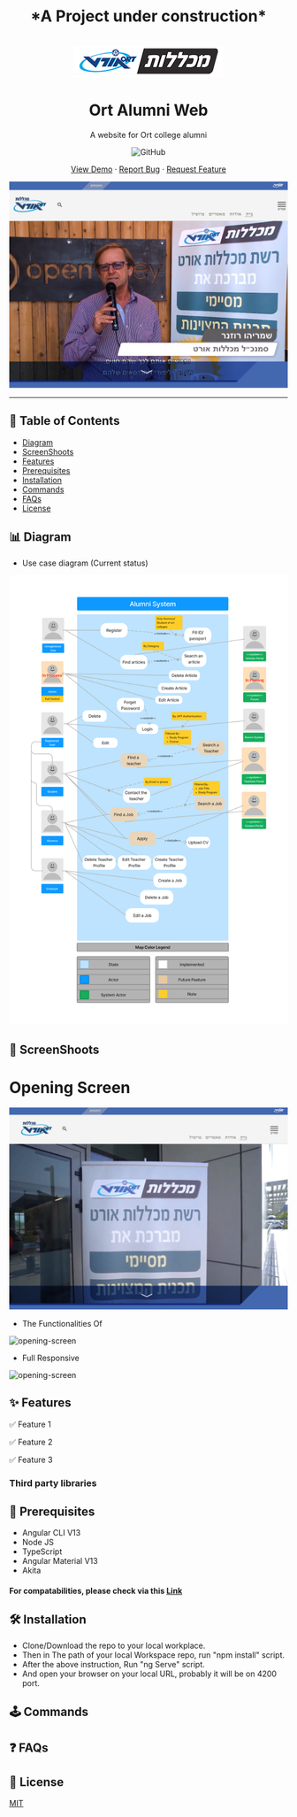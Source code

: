 <div align="center">
<h1>*A Project under construction*</h1>
</br>
  <a href="https://github.com/github_username/repo_name">
    <img src="https://github.com/MaorLev/assets/blob/master/.github/ort-alumni-web/screenshoots/main-logo.png" alt="Logo">
  </a>
  <h1>Ort Alumni Web</h1>
  <p>A website for Ort college alumni</p>
  <p>
    <img alt="GitHub" src="https://img.shields.io/github/license/avivharuzi/readme-template?style=for-the-badge">
  </p>
  <p>
    <a href="https://github.com/MaorLev/ort-alumni-web">View Demo</a>
    ·
    <a href="https://github.com/MaorLev/ort-alumni-web/issues">Report Bug</a>
    ·
    <a href="https://github.com/MaorLev/ort-alumni-web/issues">Request Feature</a>
  </p>
  <img src="https://github.com/MaorLev/assets/blob/master/.github/ort-alumni-web/screenshoots/head-sc.jpg" alt="Screenshot">
</div>

---

## 📖 Table of Contents

- [Diagram](#🎦-Diagram)
- [ScreenShoots](#🎦-ScreenShoots)
- [Features](#✨-Features)
- [Prerequisites](#🎯-Prerequisites)
- [Installation](#🛠️-Installation)
- [Commands](#🕹-Commands)
- [FAQs](#❓-FAQs)
- [License](#📜-License)



## 📊 Diagram

- Use case diagram (Current status)

<img src="https://github.com/MaorLev/assets/blob/master/.github/ort-alumni-web/screenshoots/diagram.png" alt="opening-screen">

## 🎦 ScreenShoots

# Opening Screen
<img src="https://github.com/MaorLev/assets/blob/master/.github/ort-alumni-web/screenshoots/opening-screen/opening-screen.jpg" alt="opening-screen">

- The Functionalities Of
<img src="https://github.com/MaorLev/assets/blob/master/.github/ort-alumni-web/screenshoots/opening-screen/opening-screen.gif" alt="opening-screen">

- Full Responsive
<img src="https://github.com/MaorLev/assets/blob/master/.github/ort-alumni-web/screenshoots/opening-screen/opening-responsive.gif" alt="opening-screen">


## ✨ Features

✅ Feature 1

✅ Feature 2

✅ Feature 3

### Third party libraries
## 🎯 Prerequisites
- Angular CLI V13
- Node JS
- TypeScript
- Angular Material V13
- Akita



<h4>For compatabilities, please check via this <a href="https://gist.github.com/LayZeeDK/c822cc812f75bb07b7c55d07ba2719b3" >Link
</a></h4> 

## 🛠️ Installation
- Clone/Download the repo to your local workplace.
- Then in The path of your local Workspace repo,
  run "npm install" script.
- After the above instruction, Run "ng Serve" script.
- And open your browser on your local URL, probably it will be on 4200 port.

## 🕹 Commands

## ❓ FAQs

## 📜 License

[MIT](LICENSE)
